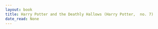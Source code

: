 ```yaml
---
layout: book
title: Harry Potter and the Deathly Hallows (Harry Potter,  no. 7)
date_read: None
---
```

